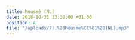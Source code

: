 ```yaml
---
title: Mousmé (NL)
date: 2018-10-31 13:30:00 +01:00
position: 4
file: "/uploads/7).%20Mousme%CC%81%20(NL).mp3"
---
```


